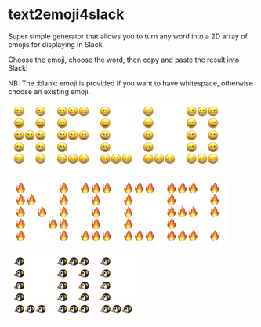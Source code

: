 # text2emoji4slack

Super simple generator that allows you to turn any word into a 2D array of emojis for displaying in Slack.

Choose the emoji, choose the word, then copy and paste the result into Slack!

NB: The :blank: emoji is provided if you want to have whitespace, otherwise choose an existing emoji.


![alt text](https://github.com/vishnufka/text2emoji4slack/blob/main/sample_images/hello_smile.png)

![alt text](https://github.com/vishnufka/text2emoji4slack/blob/main/sample_images/nice_fire.png)

![alt text](https://github.com/vishnufka/text2emoji4slack/blob/main/sample_images/lol_penguin.png)